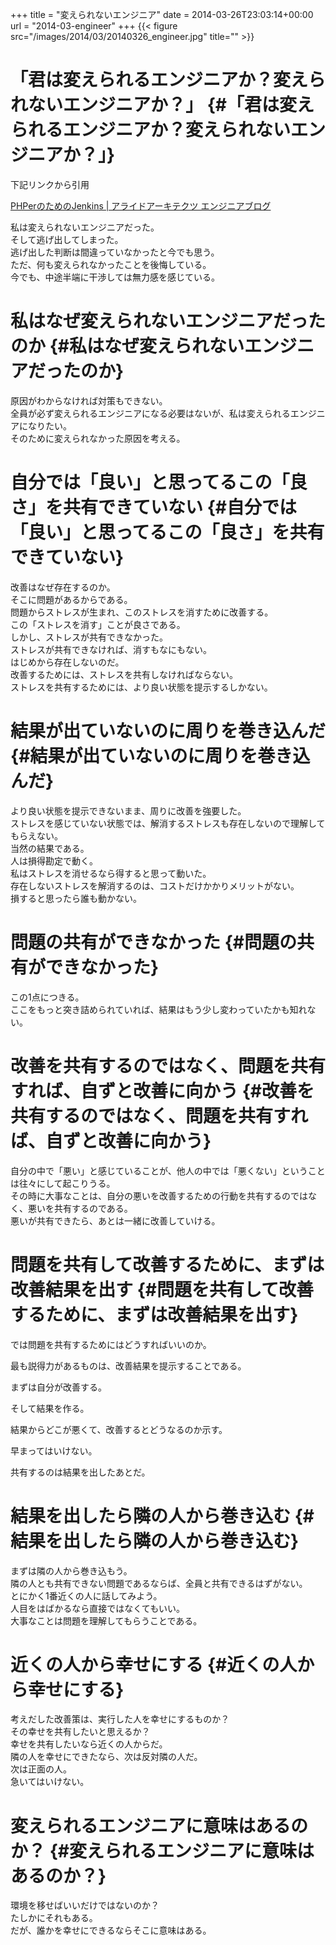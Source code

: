 +++
title = "変えられないエンジニア"
date = 2014-03-26T23:03:14+00:00
url = "2014-03-engineer"
+++
{{< figure src="/images/2014/03/20140326_engineer.jpg" title="" >}}

# <a name="「君は変えられるエンジニアか？変えられないエンジニアか？」" href="#「君は変えられるエンジニアか？変えられないエンジニアか？」"></a>「君は変えられるエンジニアか？変えられないエンジニアか？」 {#「君は変えられるエンジニアか？変えられないエンジニアか？」}

下記リンクから引用
  
[PHPerのためのJenkins | アライドアーキテクツ エンジニアブログ](http://tech.aainc.co.jp/archives/2706)

私は変えられないエンジニアだった。  
そして逃げ出してしまった。  
逃げ出した判断は間違っていなかったと今でも思う。  
ただ、何も変えられなかったことを後悔している。  
今でも、中途半端に干渉しては無力感を感じている。

# <a name="私はなぜ変えられないエンジニアだったのか" href="#私はなぜ変えられないエンジニアだったのか"></a>私はなぜ変えられないエンジニアだったのか {#私はなぜ変えられないエンジニアだったのか}

原因がわからなければ対策もできない。  
全員が必ず変えられるエンジニアになる必要はないが、私は変えられるエンジニアになりたい。  
そのために変えられなかった原因を考える。

# <a name="自分では「良い」と思ってるこの「良さ」を共有できていない" href="#自分では「良い」と思ってるこの「良さ」を共有できていない"></a>自分では「良い」と思ってるこの「良さ」を共有できていない {#自分では「良い」と思ってるこの「良さ」を共有できていない}

改善はなぜ存在するのか。  
そこに問題があるからである。  
問題からストレスが生まれ、このストレスを消すために改善する。  
この「ストレスを消す」ことが良さである。  
しかし、ストレスが共有できなかった。  
ストレスが共有できなければ、消すもなにもない。  
はじめから存在しないのだ。  
改善するためには、ストレスを共有しなければならない。  
ストレスを共有するためには、より良い状態を提示するしかない。

# <a name="結果が出ていないのに周りを巻き込んだ" href="#結果が出ていないのに周りを巻き込んだ"></a>結果が出ていないのに周りを巻き込んだ {#結果が出ていないのに周りを巻き込んだ}

より良い状態を提示できないまま、周りに改善を強要した。  
ストレスを感じていない状態では、解消するストレスも存在しないので理解してもらえない。  
当然の結果である。  
人は損得勘定で動く。  
私はストレスを消せるなら得すると思って動いた。  
存在しないストレスを解消するのは、コストだけかかりメリットがない。  
損すると思ったら誰も動かない。

# <a name="問題の共有ができなかった" href="#問題の共有ができなかった"></a>問題の共有ができなかった {#問題の共有ができなかった}

この1点につきる。  
ここをもっと突き詰められていれば、結果はもう少し変わっていたかも知れない。

# <a name="改善を共有するのではなく、問題を共有すれば、自ずと改善に向かう" href="#改善を共有するのではなく、問題を共有すれば、自ずと改善に向かう"></a>改善を共有するのではなく、問題を共有すれば、自ずと改善に向かう {#改善を共有するのではなく、問題を共有すれば、自ずと改善に向かう}

自分の中で「悪い」と感じていることが、他人の中では「悪くない」ということは往々にして起こりうる。  
その時に大事なことは、自分の悪いを改善するための行動を共有するのではなく、悪いを共有するのである。  
悪いが共有できたら、あとは一緒に改善していける。

# <a name="問題を共有して改善するために、まずは改善結果を出す" href="#問題を共有して改善するために、まずは改善結果を出す"></a>問題を共有して改善するために、まずは改善結果を出す {#問題を共有して改善するために、まずは改善結果を出す}

では問題を共有するためにはどうすればいいのか。
  
最も説得力があるものは、改善結果を提示することである。
  
まずは自分が改善する。
  
そして結果を作る。
  
結果からどこが悪くて、改善するとどうなるのか示す。
  
早まってはいけない。
  
共有するのは結果を出したあとだ。

# <a name="結果を出したら隣の人から巻き込む" href="#結果を出したら隣の人から巻き込む"></a>結果を出したら隣の人から巻き込む {#結果を出したら隣の人から巻き込む}

まずは隣の人から巻き込もう。  
隣の人とも共有できない問題であるならば、全員と共有できるはずがない。  
とにかく1番近くの人に話してみよう。  
人目をはばかるなら直接ではなくてもいい。  
大事なことは問題を理解してもらうことである。

# <a name="近くの人から幸せにする" href="#近くの人から幸せにする"></a>近くの人から幸せにする {#近くの人から幸せにする}

考えだした改善策は、実行した人を幸せにするものか？  
その幸せを共有したいと思えるか？  
幸せを共有したいなら近くの人からだ。  
隣の人を幸せにできたなら、次は反対隣の人だ。  
次は正面の人。  
急いてはいけない。

# <a name="変えられるエンジニアに意味はあるのか？" href="#変えられるエンジニアに意味はあるのか？"></a>変えられるエンジニアに意味はあるのか？ {#変えられるエンジニアに意味はあるのか？}

環境を移せばいいだけではないのか？  
たしかにそれもある。  
だが、誰かを幸せにできるならそこに意味はある。